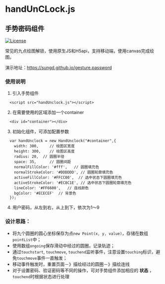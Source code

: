 # handUnCLock.js

## 手势密码组件

[![License](http://img.shields.io/badge/license-MIT-brightgreen.svg)](http://opensource.org/licenses/MIT)
 
常见的九点绘图解锁，使用原生JS和H5api，支持移动端，使用canvas完成绘图。

演示地址：<https://sungd.github.io/gesture.password>

### 使用说明

1. 引入手势组件
```
  <script src="handUnclock.js"></script>
```

2. 在需要使用的区域添加一个container
```
  <div id="container"></div>
```

3. 初始化组件，可添加配置参数
```
  var handUnclock = new HandUnclock("#container",{
    width: 300,     // 绘图区宽度
    height: 300,    // 绘图区高度
    radius: 20,  // 圆圈半径
    space: 35,      // 圆圈间距
    normalFillColor: '#fff',   // 圆圈填充色
    normalStrokeColor: '#DDDDDD', // 圆圈轮廓填充色
    activeFillColor: '#FFCC00',  // 选中状态下圆圈填充色
    activeStrokeColor: '#EC8C1E', // 选中状态下圆圈轮廓填充色
    lineColor: '#FF6600',   // 连线颜色
    bgColor: '#ECECEF'  // 背景色
  });
```

4. 用户密码，从左到右，从上到下，依次为1～9

### 设计思路：

* 将九个圆圈的圆心坐标保存为点`new Point(x, y, value)`，存储在数组`pointList`中；
* 使用数组`ongoing`保存滑动中经过的圆圈，记录轨迹；
* 通过`touchstart`, `touchmove`, `touchend`监听事件，注意设置``touching``标识，避免`touchmove`事件一直触发；
* 移动事件触发时，重置页面－》描绘经过的圆圈－》描绘连线
* 对于设置密码、验证密码等不同的操作，可对手势组件添加相应的 **状态** ，`touchend`时根据状态进行处理
